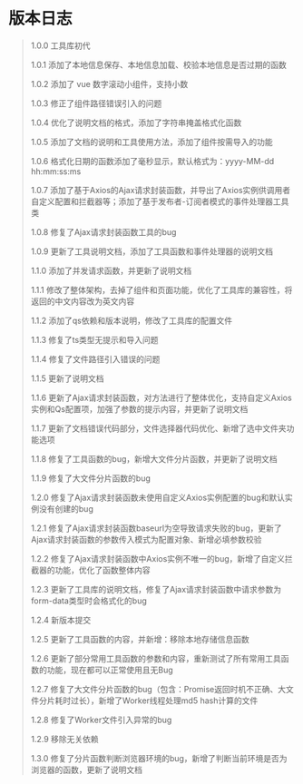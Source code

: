 # 版本日志

> 1.0.0  工具库初代  
>
> 1.0.1 添加了本地信息保存、本地信息加载、校验本地信息是否过期的函数  
>
> 1.0.2 添加了 vue 数字滚动小组件，支持小数  
>
> 1.0.3 修正了组件路径错误引入的问题  
>
> 1.0.4 优化了说明文档的格式，添加了字符串掩盖格式化函数  
>
> 1.0.5 添加了文档的说明和工具使用方法，添加了组件按需导入的功能  
>
> 1.0.6 格式化日期的函数添加了毫秒显示，默认格式为：yyyy-MM-dd hh:mm:ss:ms  
>
> 1.0.7 添加了基于Axios的Ajax请求封装函数，并导出了Axios实例供调用者自定义配置和拦截器等；添加了基于发布者-订阅者模式的事件处理器工具类  
>
> 1.0.8 修复了Ajax请求封装函数工具的bug  
>
> 1.0.9 更新了工具说明文档，添加了工具函数和事件处理器的说明文档  
>
> 1.1.0 添加了并发请求函数，并更新了说明文档  
>
> 1.1.1 修改了整体架构，去掉了组件和页面功能，优化了工具库的兼容性，将返回的中文内容改为英文内容  
>
> 1.1.2 添加了qs依赖和版本说明，修改了工具库的配置文件  
>
> 1.1.3 修复了ts类型无提示和导入问题  
>
> 1.1.4 修复了文件路径引入错误的问题  
>
> 1.1.5 更新了说明文档  
>
> 1.1.6 更新了Ajax请求封装函数，对方法进行了整体优化，支持自定义Axios实例和Qs配置项，加强了参数的提示内容，并更新了说明文档  
>
> 1.1.7 更新了文档错误代码部分，文件选择器代码优化、新增了选中文件夹功能选项  
>
> 1.1.8 修复了工具函数的bug，新增大文件分片函数，并更新了说明文档  
>
> 1.1.9 修复了大文件分片函数的bug  
>
> 1.2.0 修复了Ajax请求封装函数未使用自定义Axios实例配置的bug和默认实例没有创建的bug  
>
> 1.2.1 修复了Ajax请求封装函数baseurl为空导致请求失败的bug，更新了Ajax请求封装函数的参数传入模式为配置对象、新增必填参数校验  
>
> 1.2.2 修复了Ajax请求封装函数中Axios实例不唯一的bug，新增了自定义拦截器的功能，优化了函数整体内容  
>
> 1.2.3 更新了工具库的说明文档，修复了Ajax请求封装函数中请求参数为form-data类型时会格式化的bug  
>
> 1.2.4 新版本提交  
>
> 1.2.5 更新了工具函数的内容，并新增：移除本地存储信息函数  
>
> 1.2.6 更新了部分常用工具函数的参数和内容，重新测试了所有常用工具函数的功能，现在都可以正常使用且无Bug  
>
> 1.2.7 修复了大文件分片函数的bug（包含：Promise返回时机不正确、大文件分片耗时过长），新增了Worker线程处理md5 hash计算的文件  
>
> 1.2.8 修复了Worker文件引入异常的bug  
>
> 1.2.9 移除无关依赖  
>
> 1.3.0 修复了分片函数判断浏览器环境的bug，新增了判断当前环境是否为浏览器的函数，更新了说明文档  
